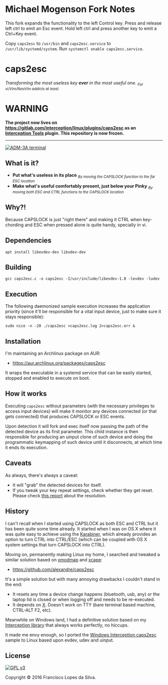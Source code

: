 # Michael Mogenson Fork Notes

This fork expands the functionality to the left Control key. Press and release
left ctrl to emit an Esc event. Hold left ctrl and press another key to emit a
Ctrl+Key event.

Copy `caps2esc` to `/usr/bin` and `caps2esc.service` to
`/usr/lib/systemd/system`. Run `systemctl enable caps2esc.service`.

# caps2esc

_Transforming the most useless key **ever** in the most useful one._
<sub>_For vi/Vim/NeoVim addicts at least_.</sub>

# WARNING

**The project now lives on https://gitlab.com/interception/linux/plugins/caps2esc
as an [Interception Tools][interception-tools] plugin. This repository is now
frozen.**

---

<a href="http://www.catonmat.net/blog/why-vim-uses-hjkl-as-arrow-keys/">

![ADM-3A terminal](http://www.catonmat.net/images/why-vim-uses-hjkl/lsi-adm3a-full-keyboard.jpg)

</a>

## What is it?

- **Put what's useless in its place**
  <sub>_By moving the CAPSLOCK function to the far ESC location_</sub>
- **Make what's useful comfortably present, just below your Pinky**
  <sub>_By moving both ESC and CTRL functions to the CAPSLOCK location_</sub>

## Why?!

Because CAPSLOCK is just "right there" and making it CTRL when key-chording and
ESC when pressed alone is quite handy, specially in vi.

## Dependencies

```
apt install libevdev-dev libudev-dev
```

## Building

`gcc caps2esc.c -o caps2esc -I/usr/include/libevdev-1.0 -levdev -ludev`

## Execution

The following daemonized sample execution increases the application priority
(since it'll be responsible for a vital input device, just to make sure it stays
responsible):

`sudo nice -n -20 ./caps2esc >caps2esc.log 2>caps2esc.err &`

## Installation

I'm maintaining an Archlinux package on AUR:

- <https://aur.archlinux.org/packages/caps2esc>

It wraps the executable in a systemd service that can be easily started, stopped
and enabled to execute on boot.

## How it works

Executing `caps2esc` without parameters (with the necessary privileges to access
input devices) will make it monitor any devices connected (or that gets
connected) that produces CAPSLOCK or ESC events.

Upon detection it will fork and exec itself now passing the path of the detected
device as its first parameter. This child instance is then responsible for
producing an uinput clone of such device and doing the programmatic keymapping
of such device until it disconnects, at which time it ends its execution.

## Caveats

As always, there's always a caveat:

- It will "grab" the detected devices for itself.
- If you tweak your key repeat settings, check whether they get reset.
  Please check [this report][key-repeat-fix] about the resolution.

## History

I can't recall when I started using CAPSLOCK as both ESC and CTRL but it has
been quite some time already. It started when I was on OS X where it was quite
easy to achieve using the [Karabiner][], which already provides an option to
turn CTRL into CTRL/ESC (which can be coupled with OS X system settings that
turn CAPSLOCK into CTRL).

Moving on, permanently making Linux my home, I searched and tweaked a similar
solution based on [xmodmap][] and [xcape][]:

- <https://github.com/alexandre/caps2esc>

It's a simple solution but with many annoying drawbacks I couldn't stand in the
end:

- It resets any time a device change happens (bluetooth, usb, any) or the
  laptop lid is closed or when logging off and needs to be re-executed.
- It depends on [X][]. Doesn't work on TTY (bare terminal based machine,
  CTRL-ALT F2, etc).

Meanwhile on Windows land, I had a definitive solution based on my
[Interception library][interception] that always works perfectly, no hiccups.

It made me envy enough, so I ported the
[Windows Interception caps2esc][caps2esc-windows] sample to Linux based upon
evdev, udev and uinput.

## License

<a href="http://www.gnu.org/copyleft/gpl.html">

![GPL v3](https://www.gnu.org/graphics/gplv3-127x51.png)

</a>

Copyright © 2016 Francisco Lopes da Silva.

[caps2esc-windows]: https://github.com/oblitum/Interception/blob/master/samples/caps2esc/caps2esc.cpp
[libevdev]: https://www.freedesktop.org/software/libevdev/doc/latest/index.html
[karabiner]: https://pqrs.org/osx/karabiner/
[xmodmap]: https://www.x.org/releases/X11R7.7/doc/man/man1/xmodmap.1.xhtml
[xcape]: https://github.com/alols/xcape
[x]: https://www.x.org
[interception]: https://github.com/oblitum/Interception
[key-repeat-fix]: https://github.com/oblitum/caps2esc/issues/1
[interception-tools]: https://gitlab.com/interception/linux/tools
